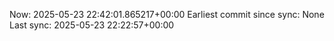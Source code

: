Now: 2025-05-23 22:42:01.865217+00:00 Earliest commit since sync: None Last sync: 2025-05-23 22:22:57+00:00
